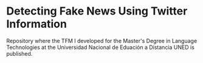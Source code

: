 # Detecting Fake News Using Twitter Information
Repository where the TFM I developed for the Master's Degree in Language Technologies at the Universidad Nacional de Eduación a Distancia UNED is published.
